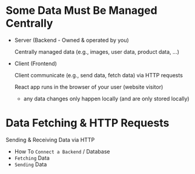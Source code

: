 # Some Data Must Be Managed Centrally

-   Server (Backend - Owned & operated by you)

    Centrally managed data (e.g., images, user data, product data, ...)

-   Client (Frontend)

    Client communicate (e.g., send data, fetch data) via HTTP requests

    React app runs in the browser of your user (website visitor)

    -   any data changes only happen locally (and are only stored locally)

# Data Fetching & HTTP Requests

Sending & Receiving Data via HTTP

-   How To `Connect a Backend` / Database
-   `Fetching` Data
-   `Sending` Data
